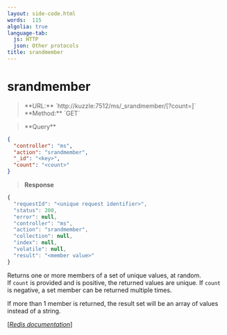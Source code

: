 ```yaml
---
layout: side-code.html
words:  115
algolia: true
language-tab:
  js: HTTP
  json: Other protocols
title: srandmember
---
```


# srandmember




<blockquote class="js">
<p>
**URL:** `http://kuzzle:7512/ms/_srandmember/<key>[?count=<count>]`  
**Method:** `GET`
</p>
</blockquote>

<blockquote class="json">
<p>
**Query**
</p>
</blockquote>


```json
{
  "controller": "ms",
  "action": "srandmember",
  "_id": "<key>",
  "count": "<count>"
}
```

>**Response**

```javascript
{
  "requestId": "<unique request identifier>",
  "status": 200,
  "error": null,
  "controller": "ms",
  "action": "srandmember",
  "collection": null,
  "index": null,
  "volatile": null,
  "result": "<member value>"
}
```

Returns one or more members of a set of unique values, at random.  
If `count` is provided and is positive, the returned values are unique. If `count` is negative, a set member can be returned multiple times.

If more than 1 member is returned, the result set will be an array of values instead of a string.

[[_Redis documentation_]](https://redis.io/commands/srandmember)
